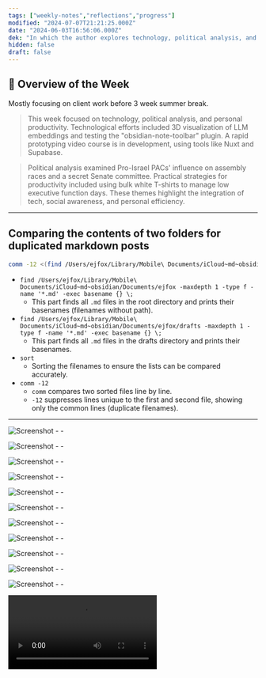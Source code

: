 ```yaml
---
tags: ["weekly-notes","reflections","progress"]
modified: "2024-07-07T21:21:25.000Z"
date: "2024-06-03T16:56:06.000Z"
dek: "In which the author explores technology, political analysis, and personal productivity during a busy week of client work before a summer break."
hidden: false
draft: false
---
```

## 🌟 Overview of the Week

Mostly focusing on client work before 3 week summer break.

>This week focused on technology, political analysis, and personal productivity. Technological efforts included 3D visualization of LLM embeddings and testing the "obsidian-note-toolbar" plugin. A rapid prototyping video course is in development, using tools like Nuxt and Supabase.

>Political analysis examined Pro-Israel PACs' influence on assembly races and a secret Senate committee. Practical strategies for productivity included using bulk white T-shirts to manage low executive function days. These themes highlight the integration of tech, social awareness, and personal efficiency.

---
## Comparing the contents of two folders for duplicated markdown posts
```sh
comm -12 <(find /Users/ejfox/Library/Mobile\ Documents/iCloud~md~obsidian/Documents/ejfox -maxdepth 1 -type f -name '*.md' -exec basename {} \; | sort) <(find /Users/ejfox/Library/Mobile\ Documents/iCloud~md~obsidian/Documents/ejfox/drafts -maxdepth 1 -type f -name '*.md' -exec basename {} \; | sort)
```

- `find /Users/ejfox/Library/Mobile\ Documents/iCloud~md~obsidian/Documents/ejfox -maxdepth 1 -type f -name '*.md' -exec basename {} \;`
  - This part finds all `.md` files in the root directory and prints their basenames (filenames without path).
- `find /Users/ejfox/Library/Mobile\ Documents/iCloud~md~obsidian/Documents/ejfox/drafts -maxdepth 1 -type f -name '*.md' -exec basename {} \;`
  - This part finds all `.md` files in the drafts directory and prints their basenames.
- `sort`
  - Sorting the filenames to ensure the lists can be compared accurately.
- `comm -12`
  - `comm` compares two sorted files line by line.
  - `-12` suppresses lines unique to the first and second file, showing only the common lines (duplicate filenames).

---

![Screenshot - - ](http://res.cloudinary.com/ejf/image/upload/v1717452530/Screenshot_2024-06-03_at_6.08.37_PM.png)

![Screenshot - - ](http://res.cloudinary.com/ejf/image/upload/v1717463243/Screenshot_2024-06-03_at_9.07.11_PM.png)

![Screenshot - - ](http://res.cloudinary.com/ejf/image/upload/v1717718095/Screenshot_2024-06-06_at_7.54.43_PM.png)

![Screenshot - - ](http://res.cloudinary.com/ejf/image/upload/v1717727463/Screenshot_2024-06-06_at_10.30.50_PM.png)

![Screenshot - - ](http://res.cloudinary.com/ejf/image/upload/v1717727545/Screenshot_2024-06-06_at_10.32.13_PM.png)

![Screenshot - - ](http://res.cloudinary.com/ejf/image/upload/v1717727590/Screenshot_2024-06-06_at_10.32.58_PM.png)

![Screenshot - - ](http://res.cloudinary.com/ejf/image/upload/v1717727707/Screenshot_2024-06-06_at_10.34.55_PM.png)

![Screenshot - - ](http://res.cloudinary.com/ejf/image/upload/v1717731154/Screenshot_2024-06-06_at_11.32.22_PM.png)

![Screenshot - - ](http://res.cloudinary.com/ejf/image/upload/v1717738192/Screenshot_2024-06-07_at_1.29.40_AM.png)

![Screenshot - - ](http://res.cloudinary.com/ejf/image/upload/v1717772574/Screenshot_2024-06-07_at_11.02.42_AM.png)

![Screenshot - - ](http://res.cloudinary.com/ejf/image/upload/v1717784053/Screenshot_2024-06-07_at_2.14.00_PM.png)

![Screenshot - - ](http://res.cloudinary.com/ejf/video/upload/v1717785700/Screen_Recording_2024-06-07_at_2.41.05_PM.mov)
